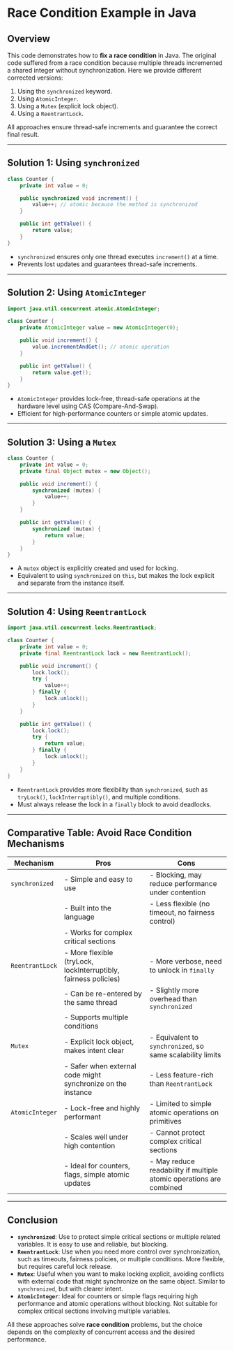 # Race Condition Example in Java

## Overview

This code demonstrates how to **fix a race condition** in Java. The original code suffered from a race condition because multiple threads incremented a shared integer without synchronization. 
Here we provide different corrected versions:

1. Using the `synchronized` keyword.
2. Using `AtomicInteger`.
3. Using a `Mutex` (explicit lock object).
4. Using a `ReentrantLock`.

All approaches ensure thread-safe increments and guarantee the correct final result.

---

## Solution 1: Using `synchronized`

```java
class Counter {
    private int value = 0;

    public synchronized void increment() {
        value++; // atomic because the method is synchronized
    }

    public int getValue() {
        return value;
    }
}
```

* `synchronized` ensures only one thread executes `increment()` at a time.
* Prevents lost updates and guarantees thread-safe increments.

---

## Solution 2: Using `AtomicInteger`

```java
import java.util.concurrent.atomic.AtomicInteger;

class Counter {
    private AtomicInteger value = new AtomicInteger(0);

    public void increment() {
        value.incrementAndGet(); // atomic operation
    }

    public int getValue() {
        return value.get();
    }
}
```

* `AtomicInteger` provides lock-free, thread-safe operations at the hardware level using CAS (Compare-And-Swap).
* Efficient for high-performance counters or simple atomic updates.

---

## Solution 3: Using a `Mutex`

```java
class Counter {
    private int value = 0;
    private final Object mutex = new Object();

    public void increment() {
        synchronized (mutex) {
            value++;
        }
    }

    public int getValue() {
        synchronized (mutex) {
            return value;
        }
    }
}
```

* A `mutex` object is explicitly created and used for locking.
* Equivalent to using `synchronized` on `this`, but makes the lock explicit and separate from the instance itself.

---

## Solution 4: Using `ReentrantLock`

```java
import java.util.concurrent.locks.ReentrantLock;

class Counter {
    private int value = 0;
    private final ReentrantLock lock = new ReentrantLock();

    public void increment() {
        lock.lock();
        try {
            value++;
        } finally {
            lock.unlock();
        }
    }

    public int getValue() {
        lock.lock();
        try {
            return value;
        } finally {
            lock.unlock();
        }
    }
}
```

* `ReentrantLock` provides more flexibility than `synchronized`, such as `tryLock()`, `lockInterruptibly()`, and multiple conditions.
* Must always release the lock in a `finally` block to avoid deadlocks.

---

## Comparative Table: Avoid Race Condition Mechanisms

| Mechanism       | Pros                                                                 | Cons                                                                 |
|-----------------|----------------------------------------------------------------------|----------------------------------------------------------------------|
| `synchronized`  | - Simple and easy to use                                              | - Blocking, may reduce performance under contention                 |
|                 | - Built into the language                                             | - Less flexible (no timeout, no fairness control)                   |
|                 | - Works for complex critical sections                                 |                                                                      |
| `ReentrantLock` | - More flexible (tryLock, lockInterruptibly, fairness policies)       | - More verbose, need to unlock in `finally`                         |
|                 | - Can be re-entered by the same thread                                 | - Slightly more overhead than `synchronized`                        |
|                 | - Supports multiple conditions                                        |                                                                      |
| `Mutex`         | - Explicit lock object, makes intent clear                             | - Equivalent to `synchronized`, so same scalability limits          |
|                 | - Safer when external code might synchronize on the instance           | - Less feature-rich than `ReentrantLock`                             |
| `AtomicInteger` | - Lock-free and highly performant                                     | - Limited to simple atomic operations on primitives                 |
|                 | - Scales well under high contention                                    | - Cannot protect complex critical sections                           |
|                 | - Ideal for counters, flags, simple atomic updates                     | - May reduce readability if multiple atomic operations are combined |




---

## Conclusion

- **`synchronized`**:  Use to protect simple critical sections or multiple related variables. It is easy to use and reliable, but blocking.
- **`ReentrantLock`**: Use when you need more control over synchronization, such as timeouts, fairness policies, or multiple conditions. More flexible, but requires careful lock release.
- **`Mutex`**:         Useful when you want to make locking explicit, avoiding conflicts with external code that might synchronize on the same object. Similar to `synchronized`, but with clearer intent.
- **`AtomicInteger`**: Ideal for counters or simple flags requiring high performance and atomic operations without blocking. Not suitable for complex critical sections involving multiple variables.

All these approaches solve **race condition** problems, but the choice depends on the complexity of concurrent access and the desired performance.
